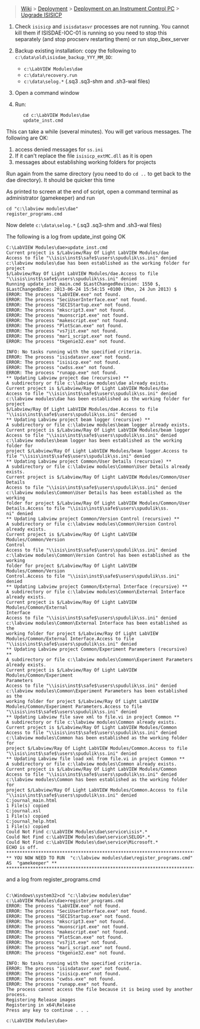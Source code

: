 > [Wiki](Home) > [Deployment](Deployment) > [Deployment on an Instrument Control PC](Deployment-on-an-Instrument-Control-PC) > [Upgrade ISISICP](Upgrade-ISISICP)

1. Check `isisicp` and `isisdatasvr` processes are not running. You cannot kill them if ISISDAE-IOC-01 is running so you need to stop this separately (and stop procserv restarting them) or run stop_ibex_server  
1. Backup existing installation: copy the following to `c:\data\old\isisdae_backup_YYY_MM_DD`:
    - `c:\LabVIEW Modules\dae`
    - `c:\data\recovery.run`
    - `c:\data\selog.*` (.sq3 .sq3-shm and .sh3-wal files)

1. Open a command window
1. Run:
   ```
      cd c:\LabVIEW Modules\dae
      update_inst.cmd
   ```
This can take a while (several minutes). You will get various messages. The following are OK:
1. access denied messages for `ss.ini`
1. If it can't replace the file `isisicp_extMC.dll` as it is open
1. messages about establishing working folders for projects

Run again from the same directory (you need to do `cd ..` to get back to the dae directory). It should be quicker this time

As printed to screen at the end of script, open a command terminal as administrator (gamekeeper) and run
   ```
   cd "c:\labview modules\dae"
   register_programs.cmd
   ```

Now delete `c:\data\selog.*` (.sq3 .sq3-shm and .sh3-wal files)

The following is a log from update_inst going OK
```
C:\LabVIEW Modules\dae>update_inst.cmd
Current project is $/Labview/Ray Of Light LabVIEW Modules/dae
Access to file "\\isis\inst$\safe$\users\spudulik\ss.ini" denied
c:\labview modules\dae has been established as the working folder for project
$/Labview/Ray Of Light LabVIEW Modules/dae.Access to file "\\isis\inst$\safe$\users\spudulik\ss.ini" denied
Running update_inst_main.cmd $LastChangedRevision: 1550 $, $LastChangedDate: 2013-06-24 15:54:15 +0100 (Mon, 24 Jun 2013) $
ERROR: The process "LabVIEW.exe" not found.
ERROR: The process "SeciUserInterface.exe" not found.
ERROR: The process "SECIStartup.exe" not found.
ERROR: The process "mkscript3.exe" not found.
ERROR: The process "muonscript.exe" not found.
ERROR: The process "makescript.exe" not found.
ERROR: The process "PlotScan.exe" not found.
ERROR: The process "vs7jit.exe" not found.
ERROR: The process "mari_script.exe" not found.
ERROR: The process "tkgenie32.exe" not found.

INFO: No tasks running with the specified criteria.
ERROR: The process "isisdatasvr.exe" not found.
ERROR: The process "isisicp.exe" not found.
ERROR: The process "cwdss.exe" not found.
ERROR: The process "runapp.exe" not found.
** Updating Labview project dae (recursive) **
A subdirectory or file c:\labview modules\dae already exists.
Current project is $/Labview/Ray Of Light LabVIEW Modules/dae
Access to file "\\isis\inst$\safe$\users\spudulik\ss.ini" denied
c:\labview modules\dae has been established as the working folder for project
$/Labview/Ray Of Light LabVIEW Modules/dae.Access to file "\\isis\inst$\safe$\users\spudulik\ss.ini" denied
** Updating Labview project beam logger (recursive) **
A subdirectory or file c:\labview modules\beam logger already exists.
Current project is $/Labview/Ray Of Light LabVIEW Modules/beam logger
Access to file "\\isis\inst$\safe$\users\spudulik\ss.ini" denied
c:\labview modules\beam logger has been established as the working folder for
project $/Labview/Ray Of Light LabVIEW Modules/beam logger.Access to file "\\isis\inst$\safe$\users\spudulik\ss.ini" denied
** Updating Labview project Common/User Details (recursive) **
A subdirectory or file c:\labview modules\Common\User Details already exists.
Current project is $/Labview/Ray Of Light LabVIEW Modules/Common/User Details
Access to file "\\isis\inst$\safe$\users\spudulik\ss.ini" denied
c:\labview modules\Common\User Details has been established as the working
folder for project $/Labview/Ray Of Light LabVIEW Modules/Common/User Details.Access to file "\\isis\inst$\safe$\users\spudulik\ss.
ni" denied
** Updating Labview project Common/Version Control (recursive) **
A subdirectory or file c:\labview modules\Common\Version Control already exists.
Current project is $/Labview/Ray Of Light LabVIEW Modules/Common/Version
Control
Access to file "\\isis\inst$\safe$\users\spudulik\ss.ini" denied
c:\labview modules\Common\Version Control has been established as the working
folder for project $/Labview/Ray Of Light LabVIEW Modules/Common/Version
Control.Access to file "\\isis\inst$\safe$\users\spudulik\ss.ini" denied
** Updating Labview project Common/External Interface (recursive) **
A subdirectory or file c:\labview modules\Common\External Interface already exists.
Current project is $/Labview/Ray Of Light LabVIEW Modules/Common/External
Interface
Access to file "\\isis\inst$\safe$\users\spudulik\ss.ini" denied
c:\labview modules\Common\External Interface has been established as the
working folder for project $/Labview/Ray Of Light LabVIEW
Modules/Common/External Interface.Access to file "\\isis\inst$\safe$\users\spudulik\ss.ini" denied
** Updating Labview project Common/Experiment Parameters (recursive) **
A subdirectory or file c:\labview modules\Common\Experiment Parameters already exists.
Current project is $/Labview/Ray Of Light LabVIEW Modules/Common/Experiment
Parameters
Access to file "\\isis\inst$\safe$\users\spudulik\ss.ini" denied
c:\labview modules\Common\Experiment Parameters has been established as the
working folder for project $/Labview/Ray Of Light LabVIEW
Modules/Common/Experiment Parameters.Access to file "\\isis\inst$\safe$\users\spudulik\ss.ini" denied
** Updating Labview file save xml to file.vi in project Common **
A subdirectory or file c:\labview modules\Common already exists.
Current project is $/Labview/Ray Of Light LabVIEW Modules/Common
Access to file "\\isis\inst$\safe$\users\spudulik\ss.ini" denied
c:\labview modules\Common has been established as the working folder for
project $/Labview/Ray Of Light LabVIEW Modules/Common.Access to file "\\isis\inst$\safe$\users\spudulik\ss.ini" denied
** Updating Labview file load xml from file.vi in project Common **
A subdirectory or file c:\labview modules\Common already exists.
Current project is $/Labview/Ray Of Light LabVIEW Modules/Common
Access to file "\\isis\inst$\safe$\users\spudulik\ss.ini" denied
c:\labview modules\Common has been established as the working folder for
project $/Labview/Ray Of Light LabVIEW Modules/Common.Access to file "\\isis\inst$\safe$\users\spudulik\ss.ini" denied
C:journal_main.html
1 File(s) copied
C:journal.xsl
1 File(s) copied
C:journal_help.html
1 File(s) copied
Could Not Find c:\LabVIEW Modules\dae\service\isis*.*
Could Not Find c:\LabVIEW Modules\dae\service\SELOG*.*
Could Not Find c:\LabVIEW Modules\dae\service\Microsoft.*
ECHO is off.
*******************************************************************************************
** YOU NOW NEED TO RUN  "c:\labview modules\dae\register_programs.cmd"  AS  "gamekeeper" **
*******************************************************************************************
```
and a log from register_programs.cmd
```

C:\Windows\system32>cd "c:\labview modules\dae"
c:\LabVIEW Modules\dae>register_programs.cmd
ERROR: The process "LabVIEW.exe" not found.
ERROR: The process "SeciUserInterface.exe" not found.
ERROR: The process "SECIStartup.exe" not found.
ERROR: The process "mkscript3.exe" not found.
ERROR: The process "muonscript.exe" not found.
ERROR: The process "makescript.exe" not found.
ERROR: The process "PlotScan.exe" not found.
ERROR: The process "vs7jit.exe" not found.
ERROR: The process "mari_script.exe" not found.
ERROR: The process "tkgenie32.exe" not found.

INFO: No tasks running with the specified criteria.
ERROR: The process "isisdatasvr.exe" not found.
ERROR: The process "isisicp.exe" not found.
ERROR: The process "cwdss.exe" not found.
ERROR: The process "runapp.exe" not found.
The process cannot access the file because it is being used by another process.
Registering Release images
Registering in x64\Release
Press any key to continue . . .

c:\LabVIEW Modules\dae>
```